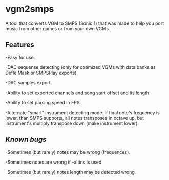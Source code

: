 # vgm2smps

A tool that converts VGM to SMPS (Sonic 1) that was made to help you port music from other games or from your own VGMs.

## Features
  -Easy for use.
  
  
  -DAC sequense detecting (only for optimized VGMs with data banks as Defle Mask or SMPSPlay exports).
  
  
  -DAC samples export.
  
  
  -Ability to set exported channels and song start offset and its length.
  
  
  -Ability to set parsing speed in FPS.
  
  
  -Alternate "smart" instrument detecting mode. If final note's frequency is lower, than SMPS supports, all notes transposes in octave up,
  but instrument's multiply transpose down (make instrument lower).


## *Known bugs* 
  -Sometimes (but rarely) notes may be wrong (frequences). 
  
  
  -Sometimes notes are wrong if -altins is used. 
  
  
  -Sometimes (but rarely) notes length may be detected wrong.
